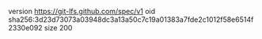 version https://git-lfs.github.com/spec/v1
oid sha256:3d23d73073a03948dc3a13a50c7c19a01383a7fde2c1012f58e6514f2330e092
size 200
